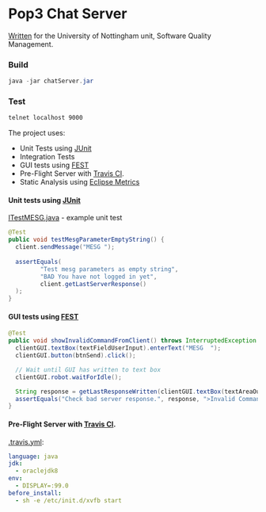 # Pop3 Chat Server

[Written](G53SQM-psyhm1-Report.pdf) for the University of Nottingham unit, Software Quality Management.

### Build

```java
java -jar chatServer.jar
```

### Test

```bash
telnet localhost 9000
```

The project uses:

- Unit Tests using [JUnit](http://junit.org/junit5/)
- Integration Tests
- GUI tests using [FEST](https://code.google.com/archive/p/fest/)
- Pre-Flight Server with [Travis CI](https://travis-ci.org/).
- Static Analysis using [Eclipse Metrics](http://eclipse-metrics.sourceforge.net/)




#### Unit tests using [JUnit](http://junit.org/junit5/)

[ITestMESG.java](src/test/java/harry/ITestMESG.java) - example unit test

```java
@Test
public void testMesgParameterEmptyString() {
  client.sendMessage("MESG ");
  
  assertEquals(
         "Test mesg parameters as empty string",
         "BAD You have not logged in yet",
         client.getLastServerResponse()
  );
}
```

#### GUI tests using [FEST](https://code.google.com/archive/p/fest/)

```java
@Test
public void showInvalidCommandFromClient() throws InterruptedException {
  clientGUI.textBox(textFieldUserInput).enterText("MESG  ");
  clientGUI.button(btnSend).click();

  // Wait until GUI has written to text box
  clientGUI.robot.waitForIdle();

  String response = getLastResponseWritten(clientGUI.textBox(textAreaOutputText).text());
  assertEquals("Check bad server response.", response, ">Invalid Command");
}
```

#### Pre-Flight Server with [Travis CI](https://travis-ci.org/).

[.travis.yml](.travis.yml):
```yaml
language: java
jdk:
  - oraclejdk8
env:
  - DISPLAY=:99.0
before_install:
  - sh -e /etc/init.d/xvfb start
```


